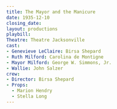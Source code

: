 ```yaml
---
title: The Mayor and the Manicure
date: 1935-12-10
closing_date:
layout: productions
playbill:
Theatre: Theatre Jacksonville
cast:
- Genevieve LeClaire: Birsa Shepard
- Ruth Milford: Carolina de Montigne
- Mayor Milford: George W. Simmons, Jr.
- Wallie: John Salzer
crew:
- Director: Birsa Shepard
- Props:
  - Marion Hendry
  - Stella Long
---
```


